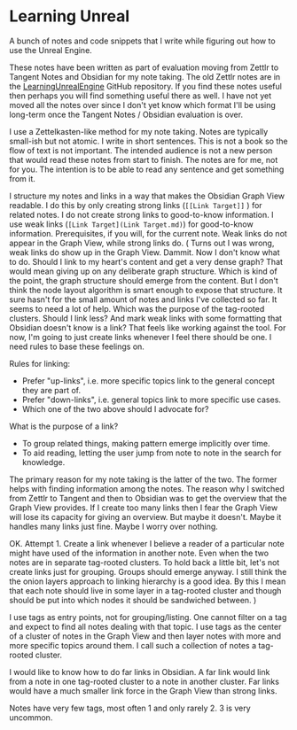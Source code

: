 # Learning Unreal
A bunch of notes and code snippets that I write while figuring out how to use the Unreal Engine.

These notes have been written as part of evaluation moving from Zettlr to Tangent Notes and Obsidian for my note taking.
The old Zettlr notes are in the [LearningUnrealEngine](https://github.com/ibbles/LearningUnrealEngine) GitHub repository.
If you find these notes useful then perhaps you will find something useful there as well.
I have not yet moved all the notes over since I don't yet know which format I'll be using long-term once the Tangent Notes / Obsidian evaluation is over.

I use a Zettelkasten-like method for my note taking.
Notes are typically small-ish but not atomic.
I write in short sentences.
This is not a book so the flow of text is not important.
The intended audience is not a new person that would read these notes from start to finish.
The notes are for me, not for you.
The intention is to be able to read any sentence and get something from it.

I structure my notes and links in a way that makes the Obsidian Graph View readable.
I do this by only creating strong links (``[[Link Target]]`` ) for related notes.
I do not create strong links to good-to-know information.
I use weak links (`[Link Target](Link Target.md)`) for good-to-know information.
Prerequisites, if you will, for the current note.
Weak links do not appear in the Graph View, while strong links do.
(
Turns out I was wrong, weak links do show up in the Graph View. Dammit.
Now I don't know what to do.
Should I link to my heart's content and get a very dense graph?
That would mean giving up on any deliberate graph structure.
Which is kind of the point, the graph structure should emerge from the content.
But I don't think the node layout algorithm is smart enough to expose that structure.
It sure hasn't for the small amount of notes and links I've collected so far.
It seems to need a lot of help.
Which was the purpose of the tag-rooted clusters.
Should I link less? And mark weak links with some formatting that Obsidian doesn't know is a link?
That feels like working against the tool.
For now, I'm going to just create links whenever I feel there should be one.
I need rules to base these feelings on.

Rules for linking:
- Prefer "up-links", i.e. more specific topics link to the general concept they are part of.
- Prefer "down-links", i.e. general topics link to more specific use cases.
- Which one of the two above should I advocate for?

What is the purpose of a link?
- To group related things, making pattern emerge implicitly over time.
- To aid reading, letting the user jump from note to note in the search for knowledge.

The primary reason for my note taking is the latter of the two.
The former helps with finding information among the notes.
The reason why I switched from Zettlr to Tangent and then to Obsidian was to get the overview that the Graph View provides.
If I create too many links then I fear the Graph View will lose its capacity for giving an overview.
But maybe it doesn't. Maybe it handles many links just fine. Maybe I worry over nothing.

OK. Attempt 1. Create a link whenever I believe a reader of a particular note might have used of the information in another note.
Even when the two notes are in separate tag-rooted clusters.
To hold back a little bit, let's not create links just for grouping.
Groups should emerge anyway.
I still think the the onion layers approach to linking hierarchy is a good idea.
By this I mean that each note should live in some layer in a tag-rooted cluster and though should be put into which nodes it should be sandwiched between.
)

I use tags as entry points, not for grouping/listing.
One cannot filter on a tag and expect to find all notes dealing with that topic.
I use tags as the center of a cluster of notes in the Graph View and then layer notes with more and more specific topics around them.
I call such a collection of notes a tag-rooted cluster.

I would like to know how to do far links in Obsidian.
A far link would link from a note in one tag-rooted cluster to a note in another cluster.
Far links would have a much smaller link force in the Graph View than strong links.

Notes have very few tags, most often 1 and only rarely 2. 3 is very uncommon.
